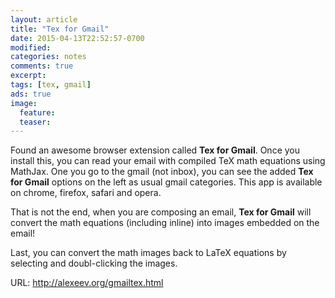 ```yaml
---
layout: article
title: "Tex for Gmail"
date: 2015-04-13T22:52:57-0700
modified:
categories: notes
comments: true
excerpt:
tags: [tex, gmail]
ads: true
image:
  feature:
  teaser:
---
```


Found an awesome browser extension called **Tex for Gmail**. Once you install
this, you can read your email with compiled TeX math equations using MathJax.
One you go to the gmail (not inbox), you can see the added **Tex for Gmail**
options on the left as usual gmail categories. This app is available on chrome,
firefox, safari and opera.

That is not the end, when you are composing an email, **Tex for Gmail** will
convert the math equations (including inline) into images embedded on the
email!

Last, you can convert the math images back to LaTeX equations by selecting and
doubl-clicking the images.

URL: <http://alexeev.org/gmailtex.html>
